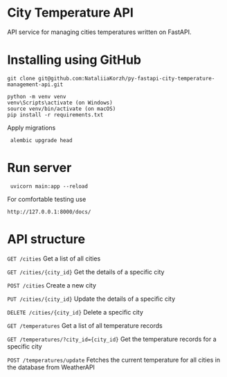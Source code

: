 # City Temperature API

API service for managing cities temperatures written on FastAPI.

# Installing using GitHub


```shell
git clone git@github.com:NataliiaKorzh/py-fastapi-city-temperature-management-api.git

python -m venv venv
venv\Scripts\activate (on Windows)
source venv/bin/activate (on macOS)
pip install -r requirements.txt

```
Apply migrations
```shell
 alembic upgrade head 
 ```

# Run server

```shell
 uvicorn main:app --reload

```

For comfortable testing use 
```shell
http://127.0.0.1:8000/docs/
```
# API structure
``` GET /cities ``` Get a list of all cities

``` GET /cities/{city_id} ``` Get the details of a specific city

``` POST /cities ``` Create a new city

``` PUT /cities/{city_id} ``` Update the details of a specific city

``` DELETE /cities/{city_id} ``` Delete a specific city

``` GET /temperatures ``` Get a list of all temperature records

``` GET /temperatures/?city_id={city_id} ``` Get the temperature records for a specific city

``` POST /temperatures/update ``` Fetches the current temperature for all cities in the database from WeatherAPI
